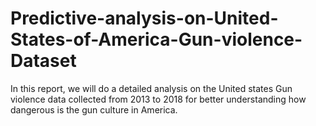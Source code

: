 # Predictive-analysis-on-United-States-of-America-Gun-violence-Dataset
In this report, we will do a detailed analysis on the United states Gun violence data collected from 2013 to 2018 for better understanding how dangerous is the gun culture in America.

